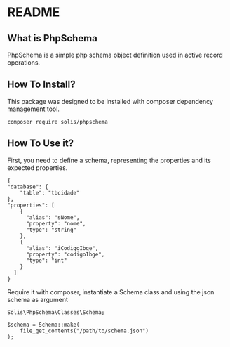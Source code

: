 # README

## What is PhpSchema
PhpSchema is a simple php schema object definition used in active record operations.

## How To Install?
This package was designed to be installed with composer dependency management tool.

```
composer require solis/phpschema
``` 

## How To Use it?
First, you need to define a schema, representing the properties and its expected properties. 

```
{
"database": {
    "table": "tbcidade"    
},
"properties": [
    {
      "alias": "sNome",
      "property": "nome",
      "type": "string"
    },
    {
      "alias": "iCodigoIbge",
      "property": "codigoIbge",
      "type": "int"
    }
  ]
}    
```

Require it with composer, instantiate a Schema class and using the json schema as argument

```
Solis\PhpSchema\Classes\Schema;

$schema = Schema::make(
    file_get_contents("/path/to/schema.json")
);
```
